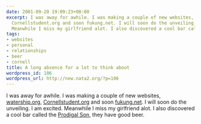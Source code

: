 ```yaml
---
date: 2001-09-20 19:09:23+00:00
excerpt: I was away for awhile. I was making a couple of new websites, watership.org,
  Cornellstudent.org and soon fukung.net. I will soon do the unveiling. I am excited.
  Meanwhile I miss my girlfriend alot. I also discovered a cool bar called the Prodig...
tags:
- websites
- personal
- relationships
- beer
- cornell
title: A long absence for a lot to think about
wordpress_id: 106
wordpress_url: http://new.nata2.org/?p=106
---
```


I was away for awhile. I was making a couple of new websites, <a href="http://www.watership.org">watership.org</a>, <a href="http://www.cornellstudent.org">Cornellstudent.org</a> and soon <a href="http://fukung.net">fukung.net</a>. I will soon do the unveiling. I am excited. Meanwhile I miss my girlfriend alot. I also discovered a cool bar called the <a href="http://www.prodigalsonbar.com">Prodigal Son</a>, they have good beer.